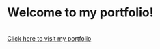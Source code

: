 <h1> Welcome to my portfolio!</h1>
<br>
<a href="https://riccardoboe.github.io/index.html"> Click here to visit my portfolio </a>
